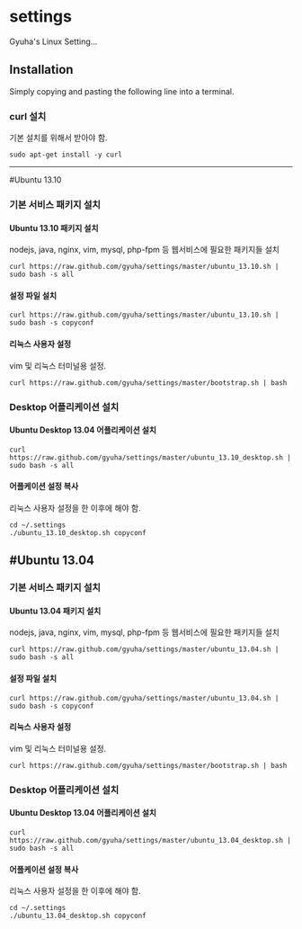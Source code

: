 settings
========

Gyuha's Linux Setting...

## Installation

Simply copying and pasting the following line into a terminal.

### curl 설치
기본 설치를 위해서 받아야 함.

    sudo apt-get install -y curl


-----
#Ubuntu 13.10

### 기본 서비스 패키지 설치

#### Ubuntu 13.10 패키지 설치
nodejs, java, nginx, vim, mysql, php-fpm 등 웹서비스에 필요한 패키지들 설치

    curl https://raw.github.com/gyuha/settings/master/ubuntu_13.10.sh | sudo bash -s all

#### 설정 파일 설치

    curl https://raw.github.com/gyuha/settings/master/ubuntu_13.10.sh | sudo bash -s copyconf

#### 리눅스 사용자 설정
vim 및 리눅스 터미널용 설정.

    curl https://raw.github.com/gyuha/settings/master/bootstrap.sh | bash


### Desktop 어플리케이션 설치

#### Ubuntu Desktop 13.04 어플리케이션 설치

    curl https://raw.github.com/gyuha/settings/master/ubuntu_13.10_desktop.sh | sudo bash -s all

#### 어플케이션 설정 복사
리눅스 사용자 설정을 한 이후에 해야 함.

    cd ~/.settings
	./ubuntu_13.10_desktop.sh copyconf


#Ubuntu 13.04
-----
### 기본 서비스 패키지 설치

#### Ubuntu 13.04 패키지 설치
nodejs, java, nginx, vim, mysql, php-fpm 등 웹서비스에 필요한 패키지들 설치

    curl https://raw.github.com/gyuha/settings/master/ubuntu_13.04.sh | sudo bash -s all

#### 설정 파일 설치

    curl https://raw.github.com/gyuha/settings/master/ubuntu_13.04.sh | sudo bash -s copyconf

#### 리눅스 사용자 설정
vim 및 리눅스 터미널용 설정.

    curl https://raw.github.com/gyuha/settings/master/bootstrap.sh | bash


### Desktop 어플리케이션 설치

#### Ubuntu Desktop 13.04 어플리케이션 설치

    curl https://raw.github.com/gyuha/settings/master/ubuntu_13.04_desktop.sh | sudo bash -s all

#### 어플케이션 설정 복사
리눅스 사용자 설정을 한 이후에 해야 함.

    cd ~/.settings
	./ubuntu_13.04_desktop.sh copyconf

